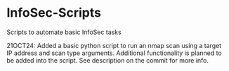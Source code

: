 # InfoSec-Scripts
Scripts to automate basic InfoSec tasks

21OCT24: Added a basic python script to run an nmap scan using a target IP address and scan type arguments. Additional functionality is planned to be added into the script. See description on the commit for more info.  
